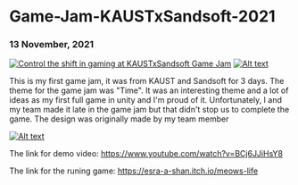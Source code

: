 # Game-Jam-KAUSTxSandsoft-2021
### 13 November, 2021


[![Control the shift in gaming at KAUSTxSandsoft Game Jam](https://img.youtube.com/vi/LjrgEAGKYDQ/0.jpg)](https://www.youtube.com/watch?v=LjrgEAGKYDQ)
[![Alt text](https://img.youtube.com/vi/lwYNzd0WIwU/0.jpg)](https://www.youtube.com/watch?v=lwYNzd0WIwU)

This is my first game jam, it was from KAUST and Sandsoft for 3 days. The theme for the game jam was "Time".
It was an interesting theme and a lot of ideas as my first full game in unity and I'm proud of it.
Unfortunately, I and my team made it late in the game jam but that didn't stop us to complete the game.
The design was originally made by my team member



[![Alt text](https://img.youtube.com/vi/BCj6JJiHsY8/0.jpg)](https://www.youtube.com/watch?v=BCj6JJiHsY8)

The link for demo video: https://www.youtube.com/watch?v=BCj6JJiHsY8

The link for the runing game: https://esra-a-shan.itch.io/meows-life
